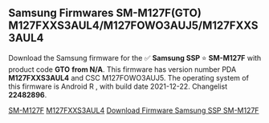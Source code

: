 <h2>Samsung Firmwares SM-M127F(GTO) M127FXXS3AUL4/M127FOWO3AUJ5/M127FXXS3AUL4</h2>
Download the Samsung firmware for the ✅ <strong>Samsung SSP </strong> ⭐ <strong>SM-M127F</strong> with product code <strong>GTO</strong> <strong> from N/A</strong>. This firmware has version number PDA <strong>M127FXXS3AUL4</strong> and CSC M127FOWO3AUJ5. The operating system of this firmware is Android R , with build date 2021-12-22. Changelist <strong>22482896</strong>.

[SM-M127F](https://samfirm.shop/samsung/model/SM-M127F)
[M127FXXS3AUL4](https://samfirm.shop/samsung/pda/M127FXXS3AUL4)
[Download Firmware Samsung SSP SM-M127F](https://samfirm.shop/samsung/firmware/484594)
